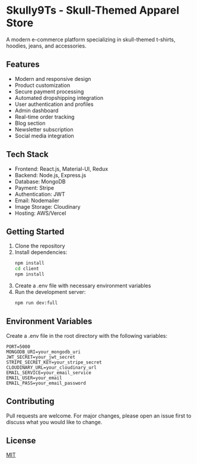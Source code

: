# Skully9Ts - Skull-Themed Apparel Store

A modern e-commerce platform specializing in skull-themed t-shirts, hoodies, jeans, and accessories.

## Features

- Modern and responsive design
- Product customization
- Secure payment processing
- Automated dropshipping integration
- User authentication and profiles
- Admin dashboard
- Real-time order tracking
- Blog section
- Newsletter subscription
- Social media integration

## Tech Stack

- Frontend: React.js, Material-UI, Redux
- Backend: Node.js, Express.js
- Database: MongoDB
- Payment: Stripe
- Authentication: JWT
- Email: Nodemailer
- Image Storage: Cloudinary
- Hosting: AWS/Vercel

## Getting Started

1. Clone the repository
2. Install dependencies:
   ```bash
   npm install
   cd client
   npm install
   ```
3. Create a .env file with necessary environment variables
4. Run the development server:
   ```bash
   npm run dev:full
   ```

## Environment Variables

Create a .env file in the root directory with the following variables:

```
PORT=5000
MONGODB_URI=your_mongodb_uri
JWT_SECRET=your_jwt_secret
STRIPE_SECRET_KEY=your_stripe_secret
CLOUDINARY_URL=your_cloudinary_url
EMAIL_SERVICE=your_email_service
EMAIL_USER=your_email
EMAIL_PASS=your_email_password
```

## Contributing

Pull requests are welcome. For major changes, please open an issue first to discuss what you would like to change.

## License

[MIT](https://choosealicense.com/licenses/mit/)
